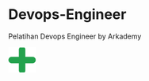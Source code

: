# Devops-Engineer
Pelatihan Devops Engineer by Arkademy

![Medium + device](https://github.com/atiakhairunican/Devops-Engineer/blob/main/img/add.png)
